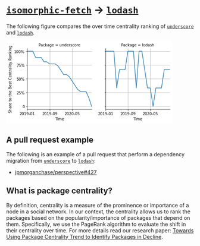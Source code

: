# [`isomorphic-fetch`](https://www.npmjs.com/package/underscore) -> [`lodash`](https://www.npmjs.com/package/lodash)

The following figure compares the over time centrality ranking of [`underscore`](https://www.npmjs.com/package/underscore) and [`lodash`](https://www.npmjs.com/package/lodash).

![the centrality of underscore and lodash](../figs/underscore_lodash.png)

## A pull request example

The following is an example of a pull request that perform a dependency migration from [`underscore`](https://www.npmjs.com/package/underscore) to [`lodash`](https://www.npmjs.com/package/lodash):

- [jpmorganchase/perspective#427](https://github.com/jpmorganchase/perspective/pull/427)

## What is package centrality?

By definition, centrality is a measure of the prominence or importance of a node in a social network.
In our context, the centrality allows us to rank the packages based on the popularity/importance of packages that depend on them.
Specifically, we use the PageRank algorithm to evaluate the shift in their centrality over time.
For more details read our research paper: [Towards Using Package Centrality Trend to Identify Packages in Decline](https://arxiv.org/abs/2107.10168).
